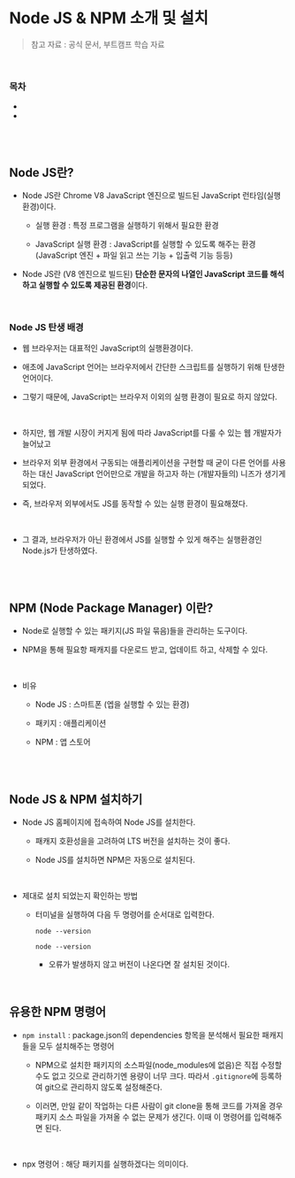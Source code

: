 # Node JS & NPM 소개 및 설치

> 참고 자료 : 공식 문서, 부트캠프 학습 자료

<br/>

### 목차

- <a href=""></a>
- <a href=""></a>

<br/><br/>

## Node JS란?

- Node JS란 Chrome V8 JavaScript 엔진으로 빌드된 JavaScript 런타임(실행 환경)이다.

  - 실행 환경 : 특정 프로그램을 실행하기 위해서 필요한 환경

  - JavaScript 실행 환경 : JavaScript를 실행할 수 있도록 해주는 환경  
    (JavaScript 엔진 + 파일 읽고 쓰는 기능 + 입출력 기능 등등)

- Node JS란 (V8 엔진으로 빌드된) <strong>단순한 문자의 나열인 JavaScript 코드를 해석하고 실행할 수 있도록 제공된 환경</strong>이다.

<br/>

### Node JS 탄생 배경

- 웹 브라우저는 대표적인 JavaScript의 실행환경이다.

- 애초에 JavaScript 언어는 브라우저에서 간단한 스크립트를 실행하기 위해 탄생한 언어이다.

- 그렇기 때문에, JavaScript는 브라우저 이외의 실행 환경이 필요로 하지 않았다.

<br/>

- 하지만, 웹 개발 시장이 커지게 됨에 따라 JavaScript를 다룰 수 있는 웹 개발자가 늘어났고

- 브라우저 외부 환경에서 구동되는 애플리케이션을 구현할 때 굳이 다른 언어를 사용하는 대신 JavaScript 언어만으로 개발을 하고자 하는 (개발자들의) 니즈가 생기게 되었다.

- 즉, 브라우저 외부에서도 JS를 동작할 수 있는 실행 환경이 필요해졌다.

<br/>

- 그 결과, 브라우저가 아닌 환경에서 JS를 실행할 수 있게 해주는 실행환경인 Node.js가 탄생하였다.

<br/><br/>

## NPM (Node Package Manager) 이란?

- Node로 실행할 수 있는 패키지(JS 파일 묶음)들을 관리하는 도구이다.

- NPM을 통해 필요항 패캐지를 다운로드 받고, 업데이트 하고, 삭제할 수 있다.

<br/>

- 비유

  - Node JS : 스마트폰 (엡을 실행할 수 있는 환경)

  - 패키지 : 애플리케이션

  - NPM : 앱 스토어

<br/><br/>

## Node JS & NPM 설치하기

- Node JS 홈페이지에 접속하여 Node JS를 설치한다.

  - 패캐지 호환성을을 고려하여 LTS 버전을 설치하는 것이 좋다.

  - Node JS를 설치하면 NPM은 자동으로 설치된다.

<br/>

- 제대로 설치 되었는지 확인하는 방법

  - 터미널을 실행하여 다음 두 명령어를 순서대로 입력한다.

    ```
    node --version
    ```

    ```
    node --version
    ```

    - 오류가 발생하지 않고 버전이 나온다면 잘 설치된 것이다.

<br/>

## 유용한 NPM 명령어

- <code>npm install</code> : package.json의 dependencies 항목을 분석해서 필요한 패캐지들을 모두 설치해주는 명령어

  - NPM으로 설치한 패키지의 소스파일(node_modules에 없음)은 직접 수정할 수도 없고 깃으로 관리하기엔 용량이 너무 크다. 따라서 <code>.gitignore</code>에 등록하여 git으로 관리하지 않도록 설정해준다.

  - 이러면, 만일 같이 작업하는 다른 사람이 git clone을 통해 코드를 가져올 경우 패키지 소스 파일을 가져올 수 없는 문제가 생긴다. 이때 이 명령어를 입력해주면 된다.

<br/>

- npx 명령어 : 해당 패키지를 실행하겠다는 의미이다.
